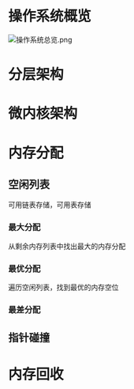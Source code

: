 # 操作系统概览

![操作系统总览.png](https://i.loli.net/2021/01/31/foBZRxFGUY8Nmb2.png)

# 分层架构



# 微内核架构



# 内存分配

## 空闲列表

可用链表存储，可用表存储

### 最大分配

从剩余内存列表中找出最大的内存分配

### 最优分配

遍历空闲列表，找到最优的内存空位

### 最差分配



## 指针碰撞

# 内存回收

